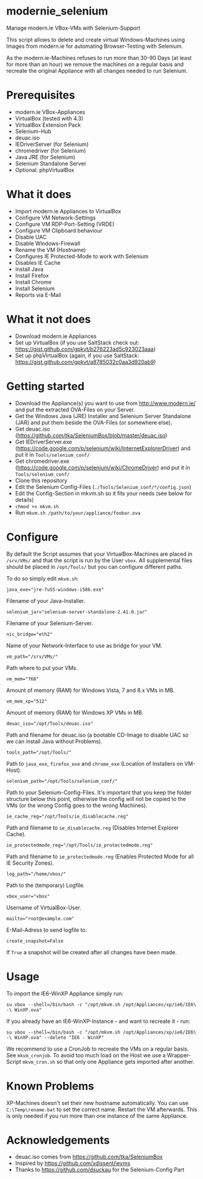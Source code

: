 modernie_selenium
=================

Manage modern.ie VBox-VMs with Selenium-Support

This script allows to delete and create virtual Windows-Machines using Images from modern.ie for automating Browser-Testing with Selenium.

As the modern.ie-Machines refuses to run more than 30-90 Days (at least for more than an hour) we remove the machines on a regular basis and recreate the original Appliance with all changes needed to run Selenium.

Prerequisites
=================

  * modern.ie VBox-Appliances
  * VirtualBox (tested with 4.3)
  * VirtualBox Extension Pack
  * Selenium-Hub
  * deuac.iso
  * IEDriverServer (for Selenium)
  * chromedriver (for Selenium)
  * Java JRE (for Selenium)
  * Selenium Standalone Server
  * Optional: phpVirtualBox
   
What it does
=================

  * Import modern.ie Appliances to VirtualBox
  * Configure VM Network-Settings
  * Configure VM RDP-Port-Setting (VRDE)
  * Configure VM Clipboard behaviour
  * Disable UAC
  * Disable Windows-Firewall
  * Rename the VM (Hostname)
  * Configures IE Protected-Mode to work with Selenium
  * Disables IE Cache
  * Install Java
  * Install Firefox
  * Install Chrome
  * Install Selenium
  * Reports via E-Mail

What it not does
=================

  * Download modern.ie Appliances
  * Set up VirtualBox (if you use SaltStack check out: https://gist.github.com/gpkvt/b276223ad5c923023aaa)
  * Set up phpVirtualBox (again, if you use SaltStack: https://gist.github.com/gpkvt/a8785032c0aa3d920ab9)
   
Getting started
=================

  * Download the Appliance(s) you want to use from http://www.modern.ie/ and put the extracted OVA-Files on your Server. 
  * Get the Windows Java (JRE) Installer and Selenium Server Standalone (JAR) and put them beside the OVA-Files (or somewhere else).
  * Get deuac.iso (https://github.com/tka/SeleniumBox/blob/master/deuac.iso)
  * Get IEDriverServer.exe (https://code.google.com/p/selenium/wiki/InternetExplorerDriver) and put it in ```Tools/selenium_conf/```
  * Get chromedriver.exe (https://code.google.com/p/selenium/wiki/ChromeDriver) and put it in ```Tools/selenium_conf/```
  * Clone this repository
  * Edit the Selenium Config-Files (```./Tools/Selenium_conf/*/config.json```)
  * Edit the Config-Section in mkvm.sh so it fits your needs (see below for details)
  * ```chmod +x mkvm.sh```
  * Run ```mkvm.sh /path/to/your/appliance/foobar.ova```

Configure
================

By default the Script assumes that your VirtualBox-Machines are placed in ```/srv/VMs/``` and that the script is run by the User ```vbox```. All supplemental files should be placed in ```/opt/Tools/``` but you can configure different paths.

To do so simply edit ```mkvm.sh```:

```
java_exe="jre-7u55-windows-i586.exe"
```

Filename of your Java-Installer.

```
selenium_jar="selenium-server-standalone-2.41.0.jar"
```

Filename of your Selenium-Server.

```
nic_bridge="eth2"
```

Name of your Network-Interface to use as bridge for your VM.

```
vm_path="/srv/VMs/"
```

Path where to put your VMs.

```
vm_mem="768"
```

Amount of memory (RAM) for Windows Vista, 7 and 8.x VMs in MB.

```
vm_mem_xp="512"
```

Amount of memory (RAM) for Windows XP VMs in MB.

```
deuac_iso="/opt/Tools/deuac.iso"
```

Path and filename for deuac.iso (a bootable CD-Image to disable UAC so we can install Java without Problems).

```
tools_path="/opt/Tools/"
```

Path to ```java_exe```, ```firefox_exe``` and ```chrome_exe``` (Location of Installers on VM-Host).

```
selenium_path="/opt/Tools/selenium_conf/"
```

Path to your Selenium-Config-Files. It's important that you keep the folder structure below this point, otherwise the config will not be copied to the VMs (or the wrong Config goes to the wrong Machines).

```
ie_cache_reg="/opt/Tools/ie_disablecache.reg"
```

Path and filename to ```ie_disablecache.reg``` (Disables Internet Explorer Cache).

```
ie_protectedmode_reg="/opt/Tools/ie_protectedmode.reg"
```

Path and filename to ```ie_protectedmode.reg``` (Enables Protected Mode for all IE Security Zones). 

```
log_path="/home/vbox/"
```

Path to the (temporary) Logfile.

```
vbox_user="vbox"
```

Username of VirtualBox-User.

```
mailto="root@example.com"
```

E-Mail-Adress to send logfile to.

```
create_snapshot=False
```

If ```True``` a snapshot will be created after all changes have been made.

Usage
=====

To import the IE6-WinXP Appliance simply run:

```
su vbox --shell=/bin/bash -c "/opt/mkvm.sh /opt/Appliances/xp/ie6/IE6\ -\ WinXP.ova"
```

If you already have an IE6-WinXP-Instance - and want to recreate it - run:

```
su vbox --shell=/bin/bash -c "/opt/mkvm.sh /opt/Appliances/xp/ie6/IE6\ -\ WinXP.ova" --delete "IE6 - WinXP"
```

We recommend to use a CronJob to recreate the VMs on a regular basis. See ```mkvm_cronjob```. To avoid too much load on the Host we use a Wrapper-Script ```mkvm_cron.sh``` so that only one Appliance gets imported after another.

Known Problems
==============

XP-Machines doesn't set their new hostname automatically. You can use ```C:\Temp\rename.bat``` to set the correct name. Restart the VM afterwards. This is only needed if you run more than one instance of the same Appliance.

Acknowledgements
================

  * deuac.iso comes from https://github.com/tka/SeleniumBox
  * Inspired by https://github.com/xdissent/ievms
  * Thanks to https://github.com/dsuckau for the Selenium-Config Part
